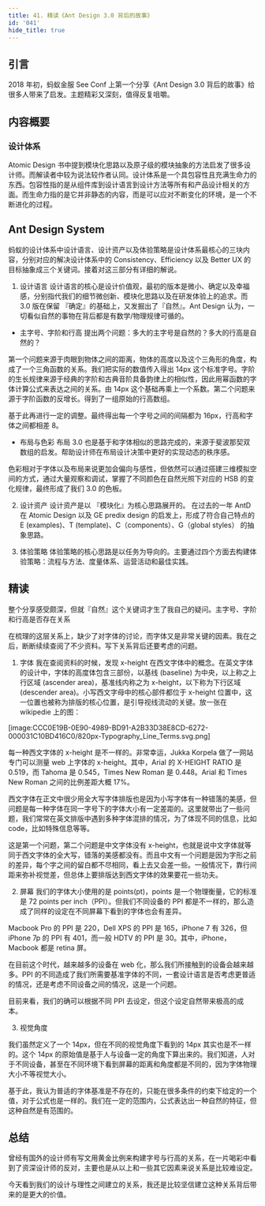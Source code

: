 ```yaml
---
title: 41. 精读《Ant Design 3.0 背后的故事》
id: '041'
hide_title: true
---
```


## 引言
2018 年初，蚂蚁金服 See Conf 上第一个分享《Ant Design 3.0 背后的故事》给很多人带来了启发。主题精彩又深刻，值得反复咀嚼。

## 内容概要
### 设计体系
Atomic Design 书中提到模块化思路以及原子级的模块抽象的方法启发了很多设计师。而解读者中较为说法较作者认同。设计体系是一个具包容性且充满生命力的东西。包容性指的是从组件库到设计语言到设计方法等所有和产品设计相关的方面。而生命力指的是它并非静态的内容，而是可以应对不断变化的环境，是一个不断进化的过程。

## Ant Design System
蚂蚁的设计体系中设计语言、设计资产以及体验策略是设计体系最核心的三块内容，分别对应的解决设计体系中的 Consistency、Efficiency 以及 Better UX 的目标抽象成三个关键词。接着对这三部分有详细的解说。

1. 设计语言
设计语言的核心是设计价值观，最初的版本是微小、确定以及幸福感，分别指代我们的细节微创新、模块化思路以及在研发体验上的追求。而 3.0 版在保留 『确定』的基础上，又发掘出了『自然』。Ant Design 认为，一切看似自然的事物在背后都是有数学/物理规律可循的。

* 主字号、字阶和行高
提出两个问题：多大的主字号是自然的？多大的行高是自然的？

第一个问题来源于肉眼到物体之间的距离，物体的高度以及这个三角形的角度，构成了一个三角函数的关系。我们把实际的数值传入得出 14px 这个标准字号。字阶的生长规律来源于经典的字阶和古典音阶具备韵律上的相似性，因此用幂函数的字体计算公式来表达之间的关系。由 14px 这个基础再乘上一个系数。第二个问题来源于字阶函数的反增长。得到了一组原始的行高数组。

基于此再进行一定的调整。最终得出每一个字号之间的间隔都为 16px，行高和字体之间都相差 8。

* 布局与色彩
布局 3.0 也是基于和字体相似的思路完成的，来源于斐波那契双数组的启发。帮助设计师在布局设计决策中更好的实现动态的秩序感。

色彩相对于字体以及布局来说更加会偏向与感性，但依然可以通过搭建三维模拟空间的方式，通过大量观察和调试，掌握了不同颜色在自然光照下对应的 HSB 的变化规律，最终形成了我们 3.0 的色板。

2. 设计资产
设计资产是以 『模块化』为核心思路展开的。 在过去的一年 AntD 在 Atomic Design 以及 GE predix design 的启发上，形成了符合自己特点的 E (examples)、T (template)、C（components）、G（global styles） 的抽象思路。

3. 体验策略
体验策略的核心思路是以任务为导向的。主要通过四个方面去构建体验策略：流程与方法、度量体系、运营活动和最佳实践。

## 精读
整个分享感受颇深，但就『自然』这个关键词才生了我自己的疑问。主字号、字阶和行高是否存在关系

在梳理的这层关系上，缺少了对字体的讨论，而字体又是非常关键的因素。我在之后，断断续续查阅了不少资料。写下关系背后还要考虑的问题。

1. 字体
我在查阅资料的时候，发现 x-height 在西文字体中的概念。在英文字体的设计中，字体的高度体包含三部份，以基线 (baseline) 为中央，以上称之上行区域 (ascender area)，基准线内称之为 x-height，以下称为下行区域 (descender area)。小写西文字母中的核心部件都位于 x-height 位置中，这一位置也被称为排版的核心位置，是引导视线流动的关键。放一张在 wikipedie 上的图：

[image:CCC0E19B-0E90-4989-BD91-A2B33D38E8CD-6272-000031C10BD416C0/820px-Typography_Line_Terms.svg.png]

每一种西文字体的 x-height 是不一样的。非常幸运，Jukka Korpela 做了一网站专门可以测量 web 上字体的 x-height。其中，Arial 的 X-HEIGHT RATIO 是 0.519，而 Tahoma 是 0.545，Times New Roman 是 0.448。Arial 和 Times New Roman 之间的比例差距大概 17%。

西文字体在正文中很少用全大写字体排版也是因为小写字体有一种错落的美感，但问题是每一种字体在同一字号下的字体大小有一定差距的。这里就带出了一些问题，我们常常在英文排版中遇到多种字体混排的情况，为了体现不同的信息，比如 code，比如特殊信息等等。

这是第一个问题，第二个问题是中文字体没有 x-height，也就是说中文字体就等同于西文字体的全大写，错落的美感都没有。而且中文有一个问题是因为字形之前的差异，每个字之间的留白都不尽相同，看上去又会差一些。一般情况下，靠行间距来弥补视觉差，但总体上要排版达到西文字体的效果要花一些功夫。

2. 屏幕
我们的字体大小使用的是 points(pt)，points 是一个物理衡量，它的标准是 72 points per inch（PPI）。但我们不同设备的 PPI 都是不一样的，那么造成了同样的设定在不同屏幕下看到的字体也会有差异。

Macbook Pro 的 PPI 是 220，Dell XPS 的 PPI 是 165，iPhone 7 有 326，但 iPhone 7p 的 PPI 有 401，而一般 HDTV 的 PPI 是 30。其中，iPhone，Macbook 都是 retina 屏。

在目前这个时代，越来越多的设备在 web 化，那么我们所接触到的设备会越来越多。PPI 的不同造成了我们所需要基准字体的不同，一套设计语言是否考虑更普适的情况，还是考虑不同设备之间的情况，这是一个问题。

目前来看，我们的确可以根据不同 PPI 去设定，但这个设定自然带来极高的成本。

3. 视觉角度

我们虽然定义了一个 14px，但在不同的视觉角度下看到的 14px 其实也是不一样的。这个 14px 的原始值是基于人与设备一定的角度下算出来的。我们知道，人对于不同设备，甚至在不同环境下看到屏幕的距离和角度都是不同的，因为字体物理大小不等视觉大小。

基于此，我认为普适的字体基准是不存在的，只能在很多条件的约束下给定的一个值，对于公式也是一样的。我们在一定的范围内，公式表达出一种自然的特征，但这种自然是有范围的。

## 总结
曾经有国外的设计师有写文用黄金比例来构建字号与行高的关系，在一片喝彩中看到了资深设计师的反对，主要也是从以上和一些其它因素来说关系是比较难设定。

今天看到我们的设计与理性之间建立的关系，我还是比较坚信建立这种关系背后带来的是更大的价值。